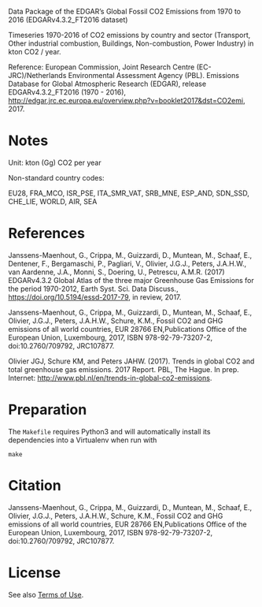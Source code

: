 Data Package of the EDGAR’s Global Fossil CO2 Emissions from 1970 to 2016 (EDGARv4.3.2_FT2016 dataset)

Timeseries 1970-2016 of CO2 emissions by country and sector (Transport, Other industrial combustion, Buildings, Non-combustion, Power Industry) in kton CO2 / year.

Reference: European Commission, Joint Research Centre (EC-JRC)/Netherlands Environmental Assessment Agency (PBL). Emissions Database for Global Atmospheric Research (EDGAR), release EDGARv4.3.2_FT2016  (1970 - 2016), http://edgar.jrc.ec.europa.eu/overview.php?v=booklet2017&dst=CO2emi, 2017.

# Notes

Unit: kton (Gg) CO2 per year

Non-standard country codes:

EU28, FRA_MCO, ISR_PSE, ITA_SMR_VAT, SRB_MNE, ESP_AND, SDN_SSD, CHE_LIE, WORLD, AIR, SEA


# References

Janssens-Maenhout, G., Crippa, M., Guizzardi, D., Muntean, M., Schaaf, E., Dentener, F., Bergamaschi, P., Pagliari, V., Olivier, J.G.J., Peters, J.A.H.W., van Aardenne, J.A., Monni, S., Doering, U., Petrescu, A.M.R. (2017) EDGARv4.3.2 Global Atlas of the three major Greenhouse Gas Emissions for the period 1970-2012, Earth Syst. Sci. Data Discuss., https://doi.org/10.5194/essd-2017-79, in review, 2017.

Janssens-Maenhout, G., Crippa, M., Guizzardi, D., Muntean, M., Schaaf, E., Olivier, J.G.J., Peters, J.A.H.W., Schure, K.M., Fossil CO2 and GHG emissions of all world countries, EUR 28766 EN,Publications Office of the European Union, Luxembourg, 2017, ISBN 978-92-79-73207-2, doi:10.2760/709792, JRC107877.

Olivier JGJ, Schure KM, and Peters JAHW. (2017). Trends in global CO2 and total greenhouse gas emissions. 2017 Report. PBL, The Hague. In prep. Internet: http://www.pbl.nl/en/trends-in-global-co2-emissions.


# Preparation

The `Makefile` requires Python3 and will automatically install its dependencies
into a Virtualenv when run with

```shell
make
```


# Citation

Janssens-Maenhout, G., Crippa, M., Guizzardi, D., Muntean, M., Schaaf, E.,
 Olivier, J.G.J., Peters, J.A.H.W., Schure, K.M., Fossil CO2 and GHG emissions of all world countries, EUR 28766 EN,Publications Office of the European Union, Luxembourg, 2017, ISBN 978-92-79-73207-2, doi:10.2760/709792, JRC107877.


# License

See also [Terms of Use](http://edgar.jrc.ec.europa.eu/terms_of_use.php).
